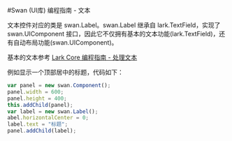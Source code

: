 #Swan (UI库) 编程指南 - 文本

文本控件对应的类是 swan.Label。swan.Label 继承自 lark.TextField，实现了 swan.UIComponent 接口，因此它不仅拥有基本的文本功能(lark.TextField)，还有自动布局功能(swan.UIComponent)。

基本的文本参考 [Lark Core 编程指南 - 处理文本](../core/11-0-text.md)

例如显示一个顶部居中的标题，代码如下：

```  TypeScript
var panel = new swan.Component();
panel.width = 600;
panel.height = 400;
this.addChild(panel);
var label = new swan.Label();
abel.horizontalCenter = 0;
label.text = "标题";
panel.addChild(label);
```